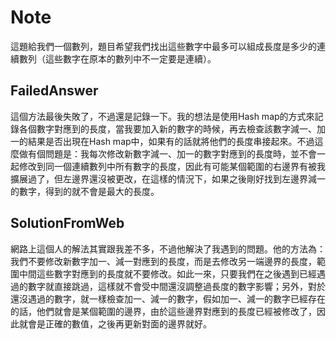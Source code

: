 # Note

這題給我們一個數列，題目希望我們找出這些數字中最多可以組成長度是多少的連續數列（這些數字在原本的數列中不一定要是連續）。

## FailedAnswer

這個方法最後失敗了，不過還是記錄一下。我的想法是使用Hash map的方式來記錄各個數字對應到的長度，當我要加入新的數字的時候，再去檢查該數字減一、加一的結果是否出現在Hash map中，如果有的話就將他們的長度串接起來。不過這麼做有個問題是：我每次修改新數字減一、加一的數字對應到的長度時，並不會一起修改到同一個連續數列中所有數字的長度，因此有可能某個範圍的右邊界有被我擴展過了，但左邊界還沒被更改，在這樣的情況下，如果之後剛好找到左邊界減一的數字，得到的就不會是最大的長度。

## SolutionFromWeb

網路上這個人的解法其實跟我差不多，不過他解決了我遇到的問題。他的方法為：我們不要修改新數字加一、減一對應到的長度，而是去修改另一端邊界的長度，範圍中間這些數字對應到的長度就不要修改。如此一來，只要我們在之後遇到已經遇過的數字就直接跳過，這樣就不會受中間還沒調整過長度的數字影響；另外，對於還沒遇過的數字，就一樣檢查加一、減一的數字，假如加一、減一的數字已經存在的話，他們就會是某個範圍的邊界，由於這些邊界對應到的長度已經被修改了，因此就會是正確的數值，之後再更新對面的邊界就好。
